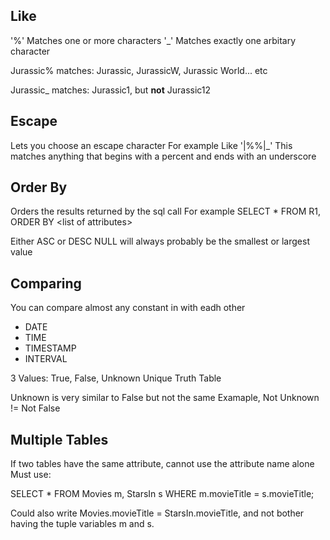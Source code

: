 ## Like

'%' Matches one or more characters
'\_' Matches exactly one arbitary character

Jurassic% matches: Jurassic, JurassicW, Jurassic World... etc

Jurassic_ matches: Jurassic1, but **not** Jurassic12

## Escape

Lets you choose an escape character
For example Like '|\%\%|\_'
This matches anything that begins with a percent and ends with an underscore

## Order By

Orders the results returned by the sql call
For example SELECT * FROM R1, ORDER BY <list of attributes\>

Either ASC or DESC
NULL will always probably be the smallest or largest value

## Comparing
You can compare almost any constant in  with eadh other
 - DATE
 - TIME
 - TIMESTAMP
 - INTERVAL

3 Values: True, False, Unknown
Unique Truth Table

Unknown is very similar to False but not the same
Examaple,  Not Unknown != Not False


## Multiple Tables
If two tables have the same attribute, cannot use the attribute name alone
Must use:

SELECT * FROM Movies m, StarsIn s WHERE m.movieTitle = s.movieTitle;

Could also write Movies.movieTitle = StarsIn.movieTitle, and not bother having the tuple variables m and s.